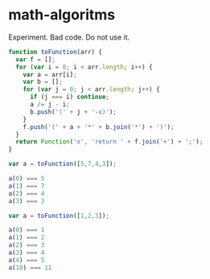 # math-algoritms
Experiment. Bad code. Do not use it.

```javascript
function toFunction(arr) {
  var f = [];
  for (var i = 0; i < arr.length; i++) {
    var a = arr[i];
    var b = [];
    for (var j = 0; j < arr.length; j++) {
      if (j === i) continue;
      a /= j - i;
      b.push('(' + j + '-x)');
    }
    f.push('(' + a + '*' + b.join('*') + ')');
  }
  return Function('x', 'return ' + f.join('+') + ';');
}
```

```javascript
var a = toFunction([5,7,4,3]);

a(0) === 5
a(1) === 7
a(2) === 4
a(3) === 3
```


```javascript
var a = toFunction([1,2,3]);

a(0) === 1
a(1) === 2
a(2) === 3
a(3) === 4
a(4) === 5
a(10) === 11
```
